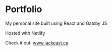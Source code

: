 # Portfolio
My personal site built using React and Gatsby JS

Hosted with Netlify

Check it out:
www.jackeast.ca
